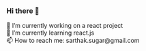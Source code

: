 ### Hi there 👋
<link href="https://tenor.com/bgNSl.gif"\>
🔭 I’m currently working on a react project <br>
🌱 I’m currently learning react.js <br>
📫 How to reach me: sarthak.sugar@gmail.com

<!--
**sugarmse/sugarmse** is a ✨ _special_ ✨ repository because its `README.md` (this file) appears on your GitHub profile.

Here are some ideas to get you started:

- 🔭 I’m currently working on ...
- 🌱 I’m currently learning ...react.js
- 👯 I’m looking to collaborate on ...
- 🤔 I’m looking for help with ...
- 💬 Ask me about ...
- 📫 How to reach me: ...sarthak.sugar@gmail.com
- 😄 Pronouns: ...he/him
- ⚡ Fun fact: ...
-->
